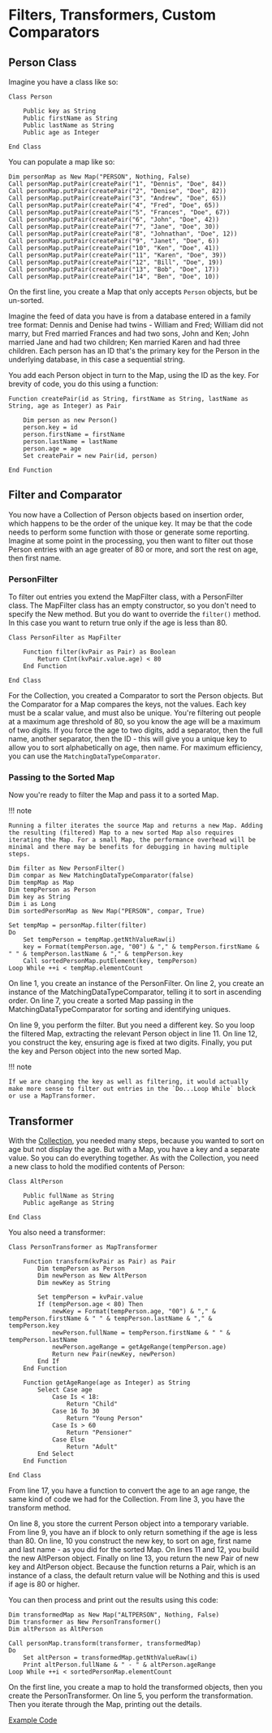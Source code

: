 # Filters, Transformers, Custom Comparators

## Person Class

Imagine you have a class like so:

```vbscript
Class Person

    Public key as String
    Public firstName as String
    Public lastName as String
    Public age as Integer

End Class
```

You can populate a map like so:

```vbscript
Dim personMap as New Map("PERSON", Nothing, False)
Call personMap.putPair(createPair("1", "Dennis", "Doe", 84))
Call personMap.putPair(createPair("2", "Denise", "Doe", 82))
Call personMap.putPair(createPair("3", "Andrew", "Doe", 65))
Call personMap.putPair(createPair("4", "Fred", "Doe", 65))
Call personMap.putPair(createPair("5", "Frances", "Doe", 67))
Call personMap.putPair(createPair("6", "John", "Doe", 42))
Call personMap.putPair(createPair("7", "Jane", "Doe", 30))
Call personMap.putPair(createPair("8", "Johnathan", "Doe", 12))
Call personMap.putPair(createPair("9", "Janet", "Doe", 6))
Call personMap.putPair(createPair("10", "Ken", "Doe", 41))
Call personMap.putPair(createPair("11", "Karen", "Doe", 39))
Call personMap.putPair(createPair("12", "Bill", "Doe", 19))
Call personMap.putPair(createPair("13", "Bob", "Doe", 17))
Call personMap.putPair(createPair("14", "Ben", "Doe", 10))
```

On the first line, you create a Map that only accepts `Person` objects, but be un-sorted.

Imagine the feed of data you have is from a database entered in a family tree format: Dennis and Denise had twins - William and Fred; William did not marry, but Fred married Frances and had two sons, John and Ken; John married Jane and had two children; Ken married Karen and had three children. Each person has an ID that's the primary key for the Person in the underlying database, in this case a sequential string.

You add each Person object in turn to the Map, using the ID as the key. For brevity of code, you do this using a function:

```vbscript
Function createPair(id as String, firstName as String, lastName as String, age as Integer) as Pair

    Dim person as new Person()
    person.key = id
    person.firstName = firstName
    person.lastName = lastName
    person.age = age
    Set createPair = new Pair(id, person)

End Function
```

## Filter and Comparator

You now have a Collection of Person objects based on insertion order, which happens to be the order of the unique key. It may be that the code needs to perform some function with those or generate some reporting. Imagine at some point in the processing, you then want to filter out those Person entries with an age greater of 80 or more, and sort the rest on age, then first name.

### PersonFilter

To filter out entries you extend the MapFilter class, with a PersonFilter class. The MapFilter class has an empty constructor, so you don't need to specify the New method. But you do want to override the `filter()` method. In this case you want to return true only if the age is less than 80.

```vbscript
Class PersonFilter as MapFilter

    Function filter(kvPair as Pair) as Boolean
        Return CInt(kvPair.value.age) < 80
    End Function

End Class
```

For the Collection, you created a Comparator to sort the Person objects. But the Comparator for a Map compares the keys, not the values. Each key must be a scalar value, and must also be unique. You're filtering out people at a maximum age threshold of 80, so you know the age will be a maximum of two digits. If you force the age to two digits, add a separator, then the full name, another separator, then the ID - this will give you a unique key to allow you to sort alphabetically on age, then name. For maximum efficiency, you can use the `MatchingDataTypeComparator`.

### Passing to the Sorted Map

Now you're ready to filter the Map and pass it to a sorted Map.

!!! note

    Running a filter iterates the source Map and returns a new Map. Adding the resulting (filtered) Map to a new sorted Map also requires iterating the Map. For a small Map, the performance overhead will be minimal and there may be benefits for debugging in having multiple steps.

```vbscript linenums="1"
Dim filter as New PersonFilter()
Dim compar as New MatchingDataTypeComparator(false)
Dim tempMap as Map
Dim tempPerson as Person
Dim key as String
Dim i as Long
Dim sortedPersonMap as New Map("PERSON", compar, True)

Set tempMap = personMap.filter(filter)
Do
    Set tempPerson = tempMap.getNthValueRaw(i)
    key = Format(tempPerson.age, "00") & "," & tempPerson.firstName & " " & tempPerson.lastName & "," & tempPerson.key
    Call sortedPersonMap.putElement(key, tempPerson)
Loop While ++i < tempMap.elementCount
```

On line 1, you create an instance of the PersonFilter. On line 2, you create an instance of the MatchingDataTypeComparator, telling it to sort in ascending order. On line 7, you create a sorted Map passing in the MatchingDataTypeComparator for sorting and identifying uniques.

On line 9, you perform the filter. But you need a different key. So you loop the filtered Map, extracting the relevant Person object in line 11. On line 12, you construct the key, ensuring age is fixed at two digits. Finally, you put the key and Person object into the new sorted Map.

!!! note

    If we are changing the key as well as filtering, it would actually make more sense to filter out entries in the `Do...Loop While` block or use a MapTransformer.

## Transformer

With the [Collection](2-filterCollection.md), you needed many steps, because you wanted to sort on age but not display the age. But with a Map, you have a key and a separate value. So you can do everything together. As with the Collection, you need a new class to hold the modified contents of Person:

```vbscript
Class AltPerson

    Public fullName as String
    Public ageRange as String

End Class
```

You also need a transformer:

```vbscript linenums="1"
Class PersonTransformer as MapTransformer

    Function transform(kvPair as Pair) as Pair
        Dim tempPerson as Person
        Dim newPerson as New AltPerson
        Dim newKey as String

        Set tempPerson = kvPair.value
        If (tempPerson.age < 80) Then
            newKey = Format(tempPerson.age, "00") & "," & tempPerson.firstName & " " & tempPerson.lastName & "," & tempPerson.key
            newPerson.fullName = tempPerson.firstName & " " & tempPerson.lastName
            newPerson.ageRange = getAgeRange(tempPerson.age)
            Return new Pair(newKey, newPerson)
        End If
    End Function

    Function getAgeRange(age as Integer) as String
        Select Case age
            Case Is < 18:
                Return "Child"
            Case 16 To 30
                Return "Young Person"
            Case Is > 60
                Return "Pensioner"
            Case Else
                Return "Adult"
        End Select
    End Function

End Class
```

From line 17, you have a function to convert the age to an age range, the same kind of code we had for the Collection. From line 3, you have the transform method.

On line 8, you store the current Person object into a temporary variable. From line 9, you have an if block to only return something if the age is less than 80. On line, 10 you construct the new key, to sort on age, first name and last name - as you did for the sorted Map. On lines 11 and 12, you build the new AltPerson object. Finally on line 13, you return the new Pair of new key and AltPerson object. Because the function returns a Pair, which is an instance of a class, the default return value will be Nothing and this is used if age is 80 or higher.

You can then process and print out the results using this code:

```vbscript linenums="1"
Dim transformedMap as New Map("ALTPERSON", Nothing, False)
Dim transformer as New PersonTransformer()
Dim altPerson as AltPerson

Call personMap.transform(transformer, transformedMap)
Do
    Set altPerson = transformedMap.getNthValueRaw(i)
    Print altPerson.fullName & " - " & altPerson.ageRange
Loop While ++i < sortedPersonMap.elementCount
```

On the first line, you create a map to hold the transformed objects, then you create the PersonTransformer. On line 5, you perform the transformation. Then you iterate through the Map, printing out the details.

<a href="../example_code/people-map.txt" target="_new">Example Code</a>